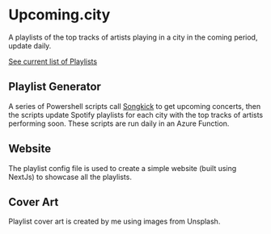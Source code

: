 # Upcoming.city

A playlists of the top tracks of artists playing in a city in the coming period, update daily.

[See current list of Playlists](https://www.upcoming.city)

## Playlist Generator
A series of Powershell scripts call [Songkick](https://songkick.com/) to get upcoming concerts, then the scripts update Spotify playlists for each city with the top tracks of artists performing soon. These scripts are run daily in an Azure Function.

## Website
The playlist config file is used to create a simple website (built using NextJs) to showcase all the playlists.

## Cover Art
Playlist cover art is created by me using images from Unsplash.

